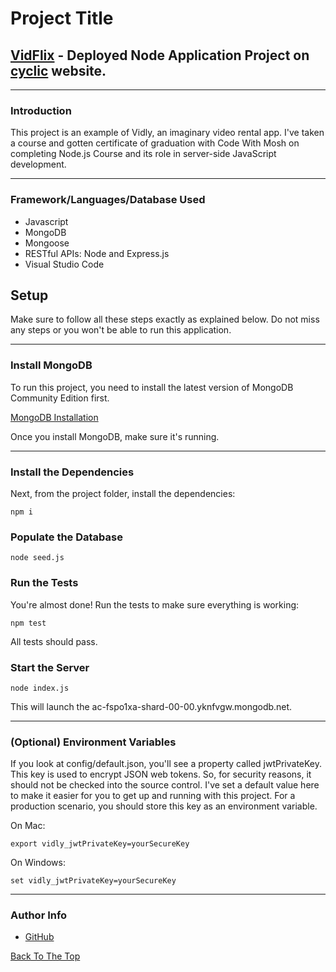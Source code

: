 # **Project Title**
## [VidFlix](https://vidflix.cyclic.app/api/genres) -  Deployed Node Application Project on [cyclic](https://app.cyclic.sh/#/) website.

---

### **Introduction**

This project is an example of Vidly, an imaginary video rental app. I've taken a course and gotten certificate of graduation with Code With Mosh on completing Node.js Course and its role in server-side JavaScript development.

---

### **Framework/Languages/Database Used**
- Javascript
- MongoDB
- Mongoose
- RESTful APIs: Node and Express.js
- Visual Studio Code

## **Setup**

Make sure to follow all these steps exactly as explained below. Do not miss any steps or you won't be able to run this application.

---

### **Install MongoDB**

To run this project, you need to install the latest version of MongoDB Community Edition first.

[MongoDB Installation](https://docs.mongodb.com/manual/installation/)

Once you install MongoDB, make sure it's running.

---

### **Install the Dependencies**

Next, from the project folder, install the dependencies:

    npm i

### **Populate the Database**

    node seed.js

### **Run the Tests**

You're almost done! Run the tests to make sure everything is working:

    npm test

All tests should pass.

### **Start the Server**

    node index.js

This will launch the ac-fspo1xa-shard-00-00.yknfvgw.mongodb.net.

---

### **(Optional) Environment Variables**

If you look at config/default.json, you'll see a property called jwtPrivateKey. This key is used to encrypt JSON web tokens. So, for security reasons, it should not be checked into the source control. I've set a default value here to make it easier for you to get up and running with this project. For a production scenario, you should store this key as an environment variable.

On Mac:

    export vidly_jwtPrivateKey=yourSecureKey

On Windows:

    set vidly_jwtPrivateKey=yourSecureKey

---

### **Author Info**
- [GitHub](https://github.com/javierlok95)

[Back To The Top](#project-title)